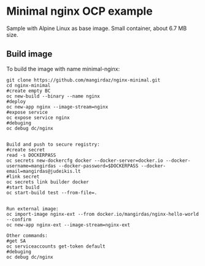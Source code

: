 # Minimal nginx OCP example

Sample with Alpine Linux as base image. Small container, about 6.7 MB size.


## Build image

To build the image with name minimal-nginx:

```
git clone https://github.com/mangirdaz/nginx-minimal.git
cd nginx-minimal
#create empty BC
oc new-build --binary --name nginx
#deploy
oc new-app nginx --image-stream=nginx
#expose service
oc expose service nginx
#debuging 
oc debug dc/nginx


Build and push to secure registry:
#create secret
read -s DOCKERPASS
oc secrets new-dockercfg docker --docker-server=docker.io --docker-username=mangirdas --docker-password=$DOCKERPASS --docker-email=mangirdas@judeikis.lt
#link secret
oc secrets link builder docker
#start build
oc start-build test --from-file=.


Run external image:
oc import-image nginx-ext --from docker.io/mangirdas/nginx-hello-world --confirm
oc new-app nginx-ext --image-stream=nginx-ext

Other commands:
#get SA
oc serviceaccounts get-token default
#debuging 
oc debug dc/nginx

```

